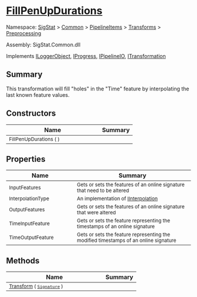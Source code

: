 # [FillPenUpDurations](./FillPenUpDurations.md)

Namespace: [SigStat]() > [Common](./../../../README.md) > [PipelineItems]() > [Transforms]() > [Preprocessing](./README.md)

Assembly: SigStat.Common.dll

Implements [ILoggerObject](./../../../ILoggerObject.md), [IProgress](./../../../Helpers/IProgress.md), [IPipelineIO](./../../../Pipeline/IPipelineIO.md), [ITransformation](./../../../ITransformation.md)

## Summary
This transformation will fill "holes" in the "Time" feature by interpolating the last known  feature values.

## Constructors

| Name | Summary | 
| --- | --- | 
| <sub>FillPenUpDurations (  )</sub><img width=100>| <sub></sub>| <br>


## Properties

| Name | Summary | 
| --- | --- | 
| <sub>InputFeatures</sub><img width=100>| <sub>Gets or sets the features of an online signature that need to be altered</sub>| <br>
| <sub>InterpolationType</sub><img width=100>| <sub>An implementation of [IInterpolation](https://github.com/hargitomi97/sigstat/blob/master/docs/md/SigStat/Common/PipelineItems/Transforms/Preprocessing/IInterpolation.md)</sub>| <br>
| <sub>OutputFeatures</sub><img width=100>| <sub>Gets or sets the features of an online signature that were altered</sub>| <br>
| <sub>TimeInputFeature</sub><img width=100>| <sub>Gets or sets the feature representing the timestamps of an online signature</sub>| <br>
| <sub>TimeOutputFeature</sub><img width=100>| <sub>Gets or sets the feature representing the modified timestamps of an online signature</sub>| <br>


## Methods

| Name | Summary | 
| --- | --- | 
| <sub>[Transform](./Methods/FillPenUpDurations-100663741.md) ( [`Signature`](./../../../Signature.md) )</sub><img width=100>| <sub></sub>| <br>


